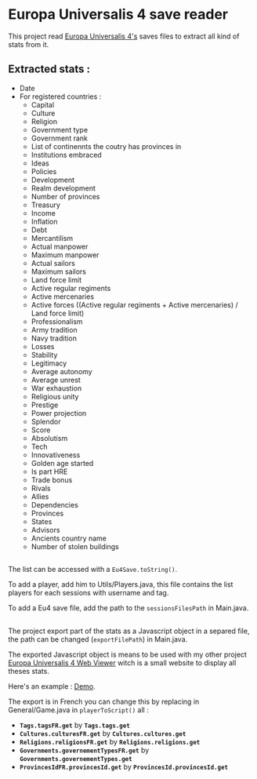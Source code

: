 # Europa Universalis 4 save reader
This project read [Europa Universalis 4's](http://www.europauniversalis4.com/) saves files to extract all kind of stats from it.

## Extracted stats : 
  - Date
  - For registered countries : 
    - Capital
    - Culture
    - Religion
    - Government type
    - Government rank
    - List of continennts the coutry has provinces in
    - Institutions embraced
    - Ideas
    - Policies
    - Development
    - Realm development
    - Number of provinces
    - Treasury
    - Income
    - Inflation
    - Debt
    - Mercantilism
    - Actual manpower
    - Maximum manpower
    - Actual sailors
    - Maximum sailors
    - Land force limit
    - Active regular regiments
    - Active mercenaries
    - Active forces ((Active regular regiments + Active mercenaries) / Land force limit)
    - Professionalism
    - Army tradition
    - Navy tradition
    - Losses
    - Stability
    - Legitimacy
    - Average autonomy
    - Average unrest
    - War exhaustion
    - Religious unity
    - Prestige
    - Power projection
    - Splendor
    - Score
    - Absolutism
    - Tech
    - Innovativeness
    - Golden age started
    - Is part HRE
    - Trade bonus
    - Rivals
    - Allies
    - Dependencies
    - Provinces
    - States
    - Advisors
    - Ancients country name
    - Number of stolen buildings
    
## 
The list can be accessed with a `Eu4Save.toString()`.

To add a player, add him to Utils/Players.java, this file contains the list players for each sessions with username and tag.

To add a Eu4 save file, add the path to the `sessionsFilesPath` in Main.java.

##
The project export part of the stats as a Javascript object in a separed file, the path can be changed (`exportFilePath`) in Main.java.

The exported Javascript object is means to be used with my other project [Europa Universalis 4 Web Viewer](https://github.com/GaetanRAYNAUD/Eu4SaveWebViewer) witch is a small website to display all theses stats.

Here's an example : [Demo](https://gaetanraynaud.github.io/Eu4SaveWebViewer/).

The export is in French you can change this by replacing in General/Game.java in `playerToScript()` all :
- **`Tags.tagsFR.get`** by **`Tags.tags.get`**
- **`Cultures.culturesFR.get`** by **`Cultures.cultures.get`**
- **`Religions.religionsFR.get`** by **`Religions.religions.get`**
- **`Governments.governementTypesFR.get`** by **`Governments.governementTypes.get`**
- **`ProvincesIdFR.provincesId.get`** by **`ProvincesId.provincesId.get`**
